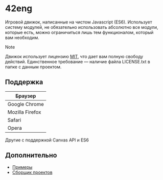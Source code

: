 # 42eng
Игровой движок, написанные на чистом Javascript (ES6). Использует систему модулей, не обязательно использовать абсолютно все модули, которые есть, можно ограничиться лишь тем функционалом, который вам необходим.

> [!NOTE]
> Движок использует лицензию [MIT](./LICENSE.txt), что дает вам полную свободу действий. Единственное требование — наличие файла LICENSE.txt в папке с данным проектом.

## Поддержка
| Браузер |
| --- |
| Google Chrome |
| Mozilla Firefox |
| Safari |
| Opera |

Другие с поддержкой Canvas API и ES6

## Дополнительно
* [Примеры](./examples)
* [Сборщик проектов](https://github.com/wmgcat/builder)